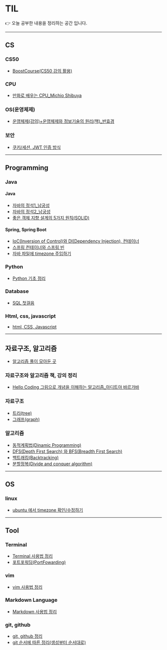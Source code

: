 # TIL
👉 오늘 공부한 내용을 정리하는 공간 입니다.
  
-------------
  
## CS

### **CS50**
- [BoostCourse(CS50 강의 활용)](CS50/cs50.md)

### **CPU**
- [만화로 배우는 CPU_Michio Shibuya](CPU/cpu.md)

### **OS(운영체제)**
- [운영체제(강의)+운영체제와 정보기술의 원리(책)_반효경](OS/OS.md) 

### **보안**
- [쿠키/세션, JWT 인증 방식](security/쿠키세션JWT.md)  
  
----
  
## Programming

### **Java**
#### Java 
- [자바의 정석1_남궁성](Java/자바의정석1/자바의정석_남궁성.md)
- [자바의 정석2_남궁성](Java/자바의정석2/자바의정석_남궁성.md)
- [좋은 객체 지향 설계의 5가지 원칙(SOLID)](Java/Spring/SOLID.md)
#### Spring, Spring Boot
- [IoC(Inversion of Control)와 DI(Dependency Injection), 컨테이너](Java/Spring/IoC_DI.md)
- [스프링 컨테이너와 스프링 빈](Java/Spring/container_bean.md)
- [자바 파일에 timezone 주입하기](Java/Spring/timezone_injection.md)

### **Python**
- [Python 기초 정리](Python/python.py) 

### **Database**
- [SQL 첫걸음](Database/SQL첫걸음.md)

### **Html, css, javascript**
- [html, CSS, Javascript](HtmlCssJs/htmlcssjs.md)
  
----
  
## 자료구조, 알고리즘
- [알고리즘 풀이 모아둔 곳](https://github.com/beadoer1/algorithm)

### **자료구조와 알고리즘 책, 강의 정리**
- [Hello Coding 그림으로 개념을 이해하는 알고리즘_아디트야 바르가바](Algorithm/book_lecture/HelloCodingAlg.md)

### **자료구조**
- [트리(tree)](Algorithm/structure/tree.md)
- [그래프(graph)](Algorithm/structure/graph.md)

### **알고리즘**
- [동적계획법(Dinamic Programming)](Algorithm/algorithm/dinamic_programming.md)
- [DFS(Depth First Search) 와 BFS(Breadth First Search)](Algorithm/algorithm/DFS_BFS.md)
- [백트래킹(Backtracking)]()
- [분할정복(Divide and conquer algorithm)]()  
  
----
## OS

### linux
- [ubuntu 에서 timezone 확인/수정하기](OS/linux/ubuntu_timezone.md)
----
  
## Tool

### **Terminal**
- [Terminal 사용법 정리](Tool/terminal.md)
- [포트포워딩(PortFowarding)](Tool/portfowarding.md)
  
### **vim**
- [vim 사용법 정리](Tool/vimtutorial.md)
  
### **Markdown Language**
- [Markdown 사용법 정리](Tool/markdown.md)
  
### **git, github**
- [git, github 정리](Tool/git.md)
- [git 순서에 따른 정리(생성부터 순서대로)](https://github.com/beadoer1/gitprac)
